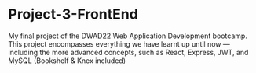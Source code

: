 # Project-3-FrontEnd

My final project of the DWAD22 Web Application Development bootcamp. This project encompasses everything we have learnt up until now — including the more advanced concepts, such as React, Express, JWT, and MySQL (Bookshelf & Knex included)

